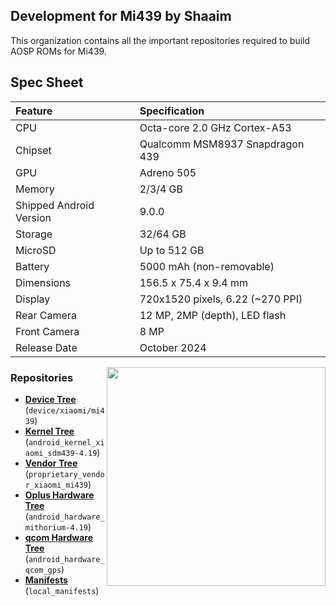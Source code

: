 ## Development for Mi439 by Shaaim 

This organization contains all the important repositories required to build AOSP ROMs for Mi439.

## Spec Sheet

| Feature                 | Specification                     |    
| :---------------------- | :-------------------------------- |
| CPU                     | Octa-core 2.0 GHz Cortex-A53      |
| Chipset                 | Qualcomm MSM8937 Snapdragon 439   |
| GPU                     | Adreno 505                        |
| Memory                  | 2/3/4 GB                          |
| Shipped Android Version | 9.0.0                             |
| Storage                 | 32/64 GB                          |
| MicroSD                 | Up to 512 GB                      |
| Battery                 | 5000 mAh (non-removable)          |
| Dimensions              | 156.5 x 75.4 x 9.4 mm             |
| Display                 | 720x1520 pixels, 6.22 (~270 PPI)  |
| Rear Camera             | 12 MP, 2MP (depth), LED flash     |
| Front Camera            | 8 MP                              |
| Release Date            | October 2024




<img align="right" width="350" height="350" src="https://fdn2.gsmarena.com/vv/pics/xiaomi/xiaomi-redmi-8-3.jpg">







### Repositories
* [**Device Tree**](https://github.com/Gtajisan/device/xiaomi/mi439) (`device/xiaomi/mi439`)
* [**Kernel Tree**](https://github.com/Jprimero15/android_kernel_xiaomi_sdm439-4.19) (`android_kernel_xiaomi_sdm439-4.19`)
* [**Vendor Tree**](https://github.com/LOLZKERNEL/proprietary_vendor_xiaomi_mi439-4.19) (`proprietary_vendor_xiaomi_mi439`)
* [**Oplus Hardware Tree**](https://github.com/MI439-CLO/android_hardware_mithorium-4.19) (`android_hardware_mithorium-4.19`)
* [**qcom Hardware Tree**](https://github.com/MI439-CLO/android_hardware_qcom_gps) (`android_hardware_qcom_gps`)
* [**Manifests**](https://github.com/Gtajisan/local_manifests_clo) (`local_manifests`)
